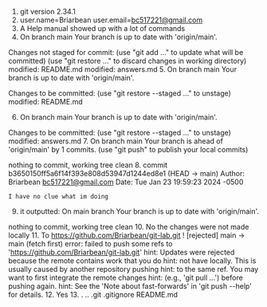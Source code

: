 1. git version 2.34.1
2. user.name=Briarbean
   user.email=bc517221@gmail.com
3. A Help manual showed up with a lot of commands
4. On branch main
Your branch is up to date with 'origin/main'.

Changes not staged for commit:
  (use "git add <file>..." to update what will be committed)
  (use "git restore <file>..." to discard changes in working directory)
        modified:   README.md
        modified:   answers.md
5. On branch main
Your branch is up to date with 'origin/main'.

Changes to be committed:
  (use "git restore --staged <file>..." to unstage)
        modified:   README.md

6. On branch main
  Your branch is up to date with 'origin/main'.

Changes to be committed:
  (use "git restore --staged <file>..." to unstage)
        modified:   answers.md
7. On branch main
Your branch is ahead of 'origin/main' by 1 commits.
  (use "git push" to publish your local commits)

nothing to commit, working tree clean
8. commit b3650150ff5a6f14f393e808d53947d1244ed8e1 (HEAD -> main)
Author: Briarbean <bc517221@gmail.com>
Date:   Tue Jan 23 19:59:23 2024 -0500

    I have no clue what im doing
9. it outputted: On main branch
Your branch is up to date with 'origin/main'.

nothing to commit, working tree clean
10. No the changes were not made locally
11. To https://github.com/Briarbean/git-lab.git
 ! [rejected]        main -> main (fetch first)
error: failed to push some refs to 'https://github.com/Briarbean/git-lab.git'
hint: Updates were rejected because the remote contains work that you do
hint: not have locally. This is usually caused by another repository pushing
hint: to the same ref. You may want to first integrate the remote changes
hint: (e.g., 'git pull ...') before pushing again.
hint: See the 'Note about fast-forwards' in 'git push --help' for details.
12. Yes
13. .  ..  .git  .gitignore  README.md

